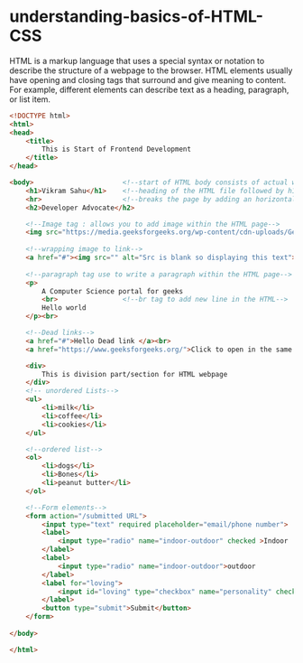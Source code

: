 # understanding-basics-of-HTML-CSS

HTML is a markup language that uses a special syntax or notation to describe the structure of a webpage to the browser. HTML elements usually have opening and closing tags that surround and give meaning to content. For example, different elements can describe text as a heading, paragraph, or list item.

```html
<!DOCTYPE html>
<html>
<head>
    <title>
        This is Start of Frontend Development
    </title>
</head>

<body>                      <!--start of HTML body consists of actual web page data-->
    <h1>Vikram Sahu</h1>    <!--heading of the HTML file followed by h1,h2,h3...h6 -->
    <hr>                    <!--breaks the page by adding an horizontal line in the webpage-->
    <h2>Developer Advocate</h2>

    <!--Image tag : allows you to add image within the HTML page-->
    <img src="https://media.geeksforgeeks.org/wp-content/cdn-uploads/Geek_logi_-low_res.png"><br>
    
    <!--wrapping image to link-->
    <a href="#"><img src="" alt="Src is blank so displaying this text"> </a>
    
    <!--paragraph tag use to write a paragraph within the HTML page-->
    <p>                     
        A Computer Science portal for geeks
        <br>                <!--br tag to add new line in the HTML-->
        Hello world
    </p><br>

    <!--Dead links-->
    <a href="#">Hello Dead link </a><br>
    <a href="https://www.geeksforgeeks.org/">Click to open in the same tab</a><br> <!--link to xyz using a tag-->

    <div>
        This is division part/section for HTML webpage        
    </div>
    <!-- unordered Lists-->
    <ul>
        <li>milk</li>
        <li>coffee</li>
        <li>cookies</li>
    </ul>

    <!--ordered list-->
    <ol>
        <li>dogs</li>
        <li>Bones</li>
        <li>peanut butter</li>
    </ol>

    <!--Form elements-->
    <form action="/submitted URL">
        <input type="text" required placeholder="email/phone number">
        <label>
            <input type="radio" name="indoor-outdoor" checked >Indoor 
        </label>
        <label> 
            <input type="radio" name="indoor-outdoor">outdoor 
        </label>
        <label for="loving">
            <input id="loving" type="checkbox" name="personality" checked> kind
        </label>
        <button type="submit">Submit</button>
    </form>
    
</body>

</html>
```
